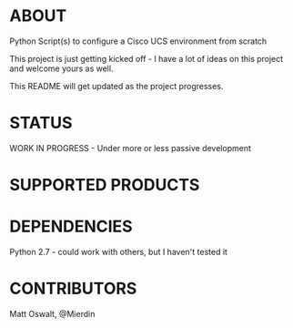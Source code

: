 # ABOUT

Python Script(s) to configure a Cisco UCS environment from scratch

This project is just getting kicked off - I have a lot of ideas on this project and welcome yours as well. 

This README will get updated as the project progresses.

# STATUS

WORK IN PROGRESS - Under more or less passive development

# SUPPORTED PRODUCTS

# DEPENDENCIES

Python 2.7 - could work with others, but I haven't tested it


# CONTRIBUTORS

Matt Oswalt, @Mierdin
